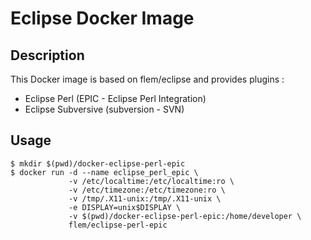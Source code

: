 # Eclipse Docker Image

## Description

This Docker image is based on flem/eclipse and provides plugins :

- Eclipse Perl (EPIC - Eclipse Perl Integration)
- Eclipse Subversive (subversion - SVN)


## Usage

```
$ mkdir $(pwd)/docker-eclipse-perl-epic
$ docker run -d --name eclipse_perl_epic \
             -v /etc/localtime:/etc/localtime:ro \
             -v /etc/timezone:/etc/timezone:ro \
             -v /tmp/.X11-unix:/tmp/.X11-unix \
             -e DISPLAY=unix$DISPLAY \
             -v $(pwd)/docker-eclipse-perl-epic:/home/developer \
             flem/eclipse-perl-epic
```

